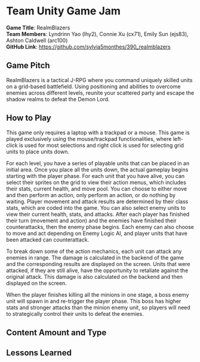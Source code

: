 # Team Unity Game Jam

**Game Title**: RealmBlazers\
**Team Members**: Lyndrinn Yao (lhy2), Connie Xu (cx71), Emily Sun (ejs83), Ashton Caldwell (arc100)\
**GitHub Link**: https://github.com/sylvia5monthes/390_realmblazers

## Game Pitch
RealmBlazers is a tactical J-RPG where you command uniquely skilled units on a grid-based battlefield. Using positioning and abilities to overcome enemies across different levels, reunite your scattered party and escape the shadow realms to defeat the Demon Lord.

## How to Play
This game only requires a laptop with a trackpad or a mouse. This game is played exclusively using the mouse/trackpad functionalities, where left-click is used for most selections and right click is used for selecting grid units to place units down. 

For each level, you have a series of playable units that can be placed in an initial area. Once you place all the units down, the actual gameplay begins starting with the player phase. For each unit that you have alive, you can select their sprites on the grid to view their action menus, which includes their stats, current health, and move pool. You can choose to either move and then perform an action, only perform an action, or do nothing by waiting. Player movement and attack results are determined by their class stats, which are coded into the game. You can also select enemy units to view their current health, stats, and attacks. After each player has finished their turn (movement and action) and the enemies have finished their counterattacks, then the enemy phase begins. Each enemy can also choose to move and act depending on Enemy Logic AI, and player units that have been attacked can counterattack.

To break down some of the action mechanics, each unit can attack any enemies in range. The damage is calculated in the backend of the game and the corresponding results are displayed on the screen. Units that were attacked, if they are still alive, have the opportunity to retaliate against the original attack. This damage is also calculated on the backend and then displayed on the screen.

When the player finishes killing all the minions in one stage, a boss enemy unit will spawn in and re-trigger the player phase. This boss has higher stats and stronger attacks than the minion enemy unit, so players will need to strategically control their units to defeat the enemies.

## Content Amount and Type


## Lessons Learned

